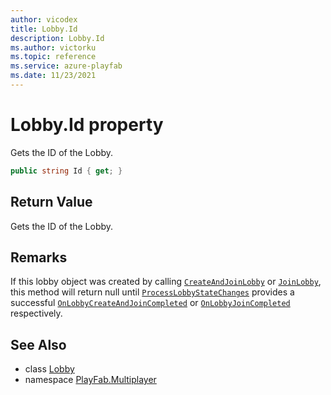 ```yaml
---
author: vicodex
title: Lobby.Id
description: Lobby.Id
ms.author: victorku
ms.topic: reference
ms.service: azure-playfab
ms.date: 11/23/2021
---
```


# Lobby.Id property

Gets the ID of the Lobby.

```csharp
public string Id { get; }
```

## Return Value

Gets the ID of the Lobby.

## Remarks

If this lobby object was created by calling [`CreateAndJoinLobby`](../PlayFabMultiplayer/CreateAndJoinLobby.md) or [`JoinLobby`](../PlayFabMultiplayer/JoinLobby.md), this method will return null until [`ProcessLobbyStateChanges`](../PlayFabMultiplayer/ProcessLobbyStateChanges.md) provides a successful [`OnLobbyCreateAndJoinCompleted`](../PlayFabMultiplayer/OnLobbyCreateAndJoinCompleted.md) or [`OnLobbyJoinCompleted`](../PlayFabMultiplayer/OnLobbyJoinCompleted.md) respectively.

## See Also

* class [Lobby](../Lobby.md)
* namespace [PlayFab.Multiplayer](../../PlayFabMultiplayerSDK.md)

